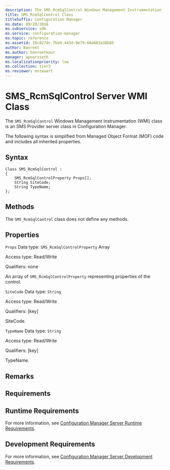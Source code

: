 ```yaml
---
description: The SMS_RcmSqlControl Windows Management Instrumentation (WMI) class is an SMS Provider server class in Configuration Manager.
title: SMS_RcmSqlControl Class
titleSuffix: Configuration Manager
ms.date: 09/20/2016
ms.subservice: sdk
ms.service: configuration-manager
ms.topic: reference
ms.assetid: 10c827dc-7be9-443d-9e79-60a603a38b85
author: Banreet
ms.author: banreetkaur
manager: apoorvseth
ms.localizationpriority: low
ms.collection: tier3
ms.reviewer: mstewart
---
```


# SMS_RcmSqlControl Server WMI Class

The `SMS_RcmSqlControl` Windows Management Instrumentation (WMI) class is an SMS Provider server class in Configuration Manager.

 The following syntax is simplified from Managed Object Format (MOF) code and includes all inherited properties.

## Syntax

```
Class SMS_RcmSqlControl :
{
    SMS_RcmSqlControlProperty Props[];
    String SiteCode;
    String TypeName;
};
```

## Methods
 The `SMS_RcmSqlControl` class does not define any methods.

## Properties
 `Props`
 Data type: `SMS_RcmSqlControlProperty` Array

 Access type: Read/Write

 Qualifiers: none

 An array of `SMS_RcmSqlControlProperty` representing properties of the control.

 `SiteCode`
 Data type: `String`

 Access type: Read/Write

 Qualifiers: [key]

 SiteCode.

 `TypeName`
 Data type: `String`

 Access type: Read/Write

 Qualifiers: [key]

 TypeName.

## Remarks

## Requirements

## Runtime Requirements
 For more information, see [Configuration Manager Server Runtime Requirements](../../../../../develop/core/reqs/server-runtime-requirements.md).

## Development Requirements
 For more information, see [Configuration Manager Server Development Requirements](../../../../../develop/core/reqs/server-development-requirements.md).
